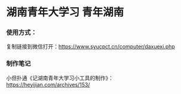 # 湖南青年大学习 青年湖南
### 使用方式：
复制链接到微信打开：https://www.syucpct.cn/computer/daxuexi.php
### 制作笔记
小但扑通《记湖南青年大学习小工具的制作》：https://heyijian.com/archives/153/
